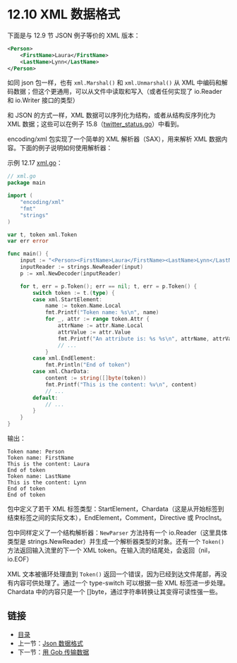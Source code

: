 # 12.10 XML 数据格式

下面是与 12.9 节 JSON 例子等价的 XML 版本：

```xml
<Person>
    <FirstName>Laura</FirstName>
    <LastName>Lynn</LastName>
</Person>
```

如同 json 包一样，也有 `xml.Marshal()` 和 `xml.Unmarshal()` 从 XML 中编码和解码数据；但这个更通用，可以从文件中读取和写入（或者任何实现了 io.Reader 和 io.Writer 接口的类型）

和 JSON 的方式一样，XML 数据可以序列化为结构，或者从结构反序列化为 XML 数据；这些可以在例子 15.8（[twitter_status.go](examples/chapter_15/twitter_status.go)）中看到。

encoding/xml 包实现了一个简单的 XML 解析器（SAX），用来解析 XML 数据内容。下面的例子说明如何使用解析器：

示例 12.17 [xml.go](examples/chapter_12/xml.go)：

```go
// xml.go
package main

import (
	"encoding/xml"
	"fmt"
	"strings"
)

var t, token xml.Token
var err error

func main() {
	input := "<Person><FirstName>Laura</FirstName><LastName>Lynn</LastName></Person>"
	inputReader := strings.NewReader(input)
	p := xml.NewDecoder(inputReader)

	for t, err = p.Token(); err == nil; t, err = p.Token() {
		switch token := t.(type) {
		case xml.StartElement:
			name := token.Name.Local
			fmt.Printf("Token name: %s\n", name)
			for _, attr := range token.Attr {
				attrName := attr.Name.Local
				attrValue := attr.Value
				fmt.Printf("An attribute is: %s %s\n", attrName, attrValue)
				// ...
			}
		case xml.EndElement:
			fmt.Println("End of token")
		case xml.CharData:
			content := string([]byte(token))
			fmt.Printf("This is the content: %v\n", content)
			// ...
		default:
			// ...
		}
	}
}
```

输出：

```
Token name: Person
Token name: FirstName
This is the content: Laura
End of token
Token name: LastName
This is the content: Lynn
End of token
End of token
```

包中定义了若干 XML 标签类型：StartElement，Chardata（这是从开始标签到结束标签之间的实际文本），EndElement，Comment，Directive 或 ProcInst。

包中同样定义了一个结构解析器：`NewParser` 方法持有一个 io.Reader（这里具体类型是 strings.NewReader）并生成一个解析器类型的对象。还有一个 `Token()` 方法返回输入流里的下一个 XML token。在输入流的结尾处，会返回（nil，io.EOF）

XML 文本被循环处理直到 `Token()` 返回一个错误，因为已经到达文件尾部，再没有内容可供处理了。通过一个 type-switch 可以根据一些 XML 标签进一步处理。Chardata 中的内容只是一个 []byte，通过字符串转换让其变得可读性强一些。

## 链接

- [目录](directory.md)
- 上一节：[Json 数据格式](12.9.md)
- 下一节：[用 Gob 传输数据](12.11.md)
